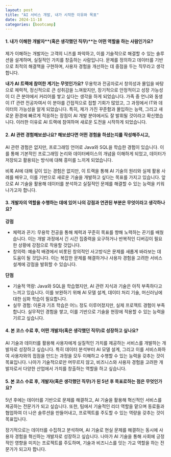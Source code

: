 ```yaml
---
layout: post
title: "AI 서비스 개발, 내가 시작한 이유와 목표"
date: 2024-11-18
categories: [bootcamp] 
---
```


#### 1. 내가 이해한 개발자**(혹은 생각했던 직무)**는 어떤 역할을 하는 사람인가요? 

제가 이해하는 개발자는 고객의 니즈를 파악하고, 이를 기술적으로 해결할 수 있는 솔루션을 설계하며, 실질적인 가치를 창출하는 사람입니다. 문제를 정의하고 데이터를 기반으로 최적의 해결책을 구현하며, 사용자 경험을 개선하는 데 중점을 두는 직무라고 생각합니다.

**내가 AI 트랙에 참여한 계기는 무엇인가요?**
무용학과 전공자로서 창의성과 몰입을 바탕으로 체력적, 정신적으로 큰 성취감을 느껴왔지만, 장기적으로 안정적이고 성장 가능성이 더 큰 분야에서 커리어를 쌓고 싶다는 생각을 하게 되었습니다. 가족 중 언니와 동생이 IT 관련 전공자여서 이 분야를 간접적으로 접할 기회가 많았고, 그 과정에서 IT와 데이터의 가능성을 알게 되었습니다. 특히, 제가 가진 꾸준함과 몰입하는 능력, 그리고 새로운 환경에 빠르게 적응하는 장점이 AI 개발 분야에서도 잘 발휘될 것이라고 확신했습니다. 이러한 이유로 AI 트랙에 참여하며 새로운 도전을 시작하게 되었습니다.

#### 2. AI 관련 경험해보셨나요? 해보셨다면 어떤 경험을 하셨는지를 작성해주시고,
AI 관련 경험은 없지만, 프로그래밍 언어로 Java와 SQL을 학습한 경험이 있습니다. 이를 통해 기본적인 프로그래밍 논리와 데이터베이스의 개념을 이해하게 되었고, 데이터가 저장되고 활용되는 방식에 대해 흥미를 느끼게 되었습니다.

비록 AI에 대해 깊이 있는 경험은 없지만, 이 트랙을 통해 AI 기술의 원리와 실제 활용 사례를 배우고, 이를 기반으로 새로운 기술을 개발하고 싶다는 목표를 가지고 있습니다. 앞으로 AI 기술을 활용해 데이터를 분석하고 실질적인 문제를 해결할 수 있는 능력을 키워나가고자 합니다.

#### 3. **개발자의 역할을 수행하는 데에 있어 나의 강점과 연관된 부분은 무엇이라고 생각하나요?** 
**강점**
- 체력과 끈기: 무용학 전공을 통해 체력과 꾸준히 목표를 향해 노력하는 끈기를 배웠습니다. 이는 개발 과정에서 긴 시간 집중력을 요구하거나 반복적인 디버깅이 필요한 상황에 강점으로 작용할 것입니다.
- 창의력: 예술적 배경에서 비롯된 창의적인 사고방식은 문제를 새롭게 바라보는 데 도움이 될 것입니다. 이는 복잡한 문제를 해결하거나 사용자 경험을 고려한 서비스 설계에 강점을 발휘할 수 있습니다.

**단점**
- 기술적 역량: Java와 SQL을 학습했지만, AI 관련 지식과 기술은 아직 부족하다고 느끼고 있습니다. 이를 보완하기 위해 AI 모델 설계, 데이터 처리 기술, 머신러닝에 대한 심화 학습이 필요합니다.
- 실무 경험: 이론과 기초 학습은 어느 정도 이루어졌지만, 실제 프로젝트 경험이 부족합니다. 실무적인 경험을 쌓고, 이를 기반으로 기술을 현장에 적용할 수 있는 능력을 기르고 싶습니다.
    
#### 4. **본 코스 수료 후, 어떤 개발자(혹은 생각했던 직무)로 성장하고 싶나요?**
AI 기술과 데이터를 활용해 사용자에게 실질적인 가치를 제공하는 서비스를 개발하는 개발자로 성장하고 싶습니다. 특히 데이터 분석부터 AI 모델 설계, 그리고 이를 서비스화하여 사용자와의 접점을 만드는 과정을 모두 이해하고 수행할 수 있는 능력을 갖추는 것이 목표입니다. 나아가 기술적으로만 머무르지 않고, 비즈니스와 사용자 경험을 고려한 개발자로서 다양한 산업에서 가치를 창출하는 역할을 하고 싶습니다.

#### 5. **본 코스 수료 후, 개발자(혹은 생각했던 직무)가 된 5년 후 목표로하는 점은 무엇인가요?**
5년 후에는 데이터를 기반으로 문제를 해결하고, AI 기술을 활용해 혁신적인 서비스를 제공하는 전문가가 되고 싶습니다. 또한, 팀에서 기술적인 리더 역할을 맡으며 동료들과 협업하여 더 나은 솔루션을 만들어내고, 프로젝트를 주도할 수 있는 역량을 갖추는 것이 목표입니다.

장기적으로는 데이터를 수집하고 분석하며, AI 기술로 현실 문제를 해결하는 동시에 사용자 경험을 혁신하는 개발자로 성장하고 싶습니다. 나아가 AI 기술을 통해 사회에 긍정적인 영향을 미치는 프로젝트를 주도하며, 기술과 비즈니스를 잇는 가교 역할을 하는 전문가가 되고자 합니다.
